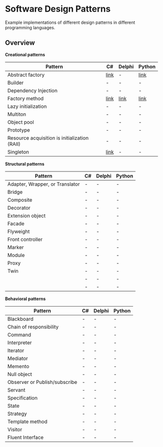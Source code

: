 # Software Design Patterns

Example implementations of different design patterns in different programming languages.

## Overview

**Creational patterns**

|Pattern|C#|Delphi|Python|
|-|-|-|-|
|Abstract factory|[link](examples/csharp/abstract-factory)|-|[link](examples/python/abstract-factory)|
|Builder|-|-|-|
|Dependency Injection|-|-|-|
|Factory method|[link](examples/csharp/factory-method)|[link](examples/delphi/factory-method)|[link](examples/python/factory-method)|
|Lazy initialization|-|-|-|
|Multiton|-|-|-|
|Object pool|-|-|-|
|Prototype|-|-|-|
|Resource acquisition is initialization (RAII)|-|-|-|
|Singleton|[link](examples/csharp/singleton)|-|-|

**Structural patterns**

|Pattern|C#|Delphi|Python|
|-|-|-|-|
|Adapter, Wrapper, or Translator|-|-|-|
|Bridge|-|-|-|
|Composite|-|-|-|
|Decorator|-|-|-|
|Extension object|-|-|-|
|Facade|-|-|-|
|Flyweight|-|-|-|
|Front controller|-|-|-|
|Marker|-|-|-|
|Module|-|-|-|
|Proxy|-|-|-|
|Twin|-|-|-|
||-|-|-|
||-|-|-|

**Behavioral patterns**

|Pattern|C#|Delphi|Python|
|-|-|-|-|
|Blackboard|-|-|-|
|Chain of responsibility|-|-|-|
|Command|-|-|-|
|Interpreter|-|-|-|
|Iterator|-|-|-|
|Mediator|-|-|-|
|Memento|-|-|-|
|Null object|-|-|-|
|Observer or Publish/subscribe|-|-|-|
|Servant|-|-|-|
|Specification|-|-|-|
|State|-|-|-|
|Strategy|-|-|-|
|Template method|-|-|-|
|Visitor|-|-|-|
|Fluent Interface|-|-|-|